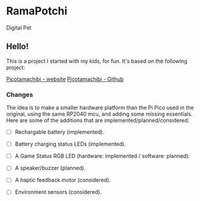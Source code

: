 # RamaPotchi
 Digital Pet

## Hello!
This is a project I started with my kids, for fun. It's based on the following project:
    
[Picotamachibi - website](https://www.kevsrobots.com/blog/picotamachibi.html) 
[Picotamachibi - Github](https://github.com/kevinmcaleer/picotamachibi)

### Changes
The idea is to make a smaller hardware platform than the Pi Pico used in the original, using the same RP2040 mcu, and adding some missing essentials.
Here are some of the additions that are implemented/planned/considered:

- [ ] Rechargable battery (implemented).
- [ ] Battery charging status LEDs (implemented).
- [ ] A Game Status RGB LED (hardware: implemented / software: planned).
- [ ] A speaker/buzzer (planned).
- [ ] A haptic feedback motor (considered).
- [ ] Environment sensors (considered).


